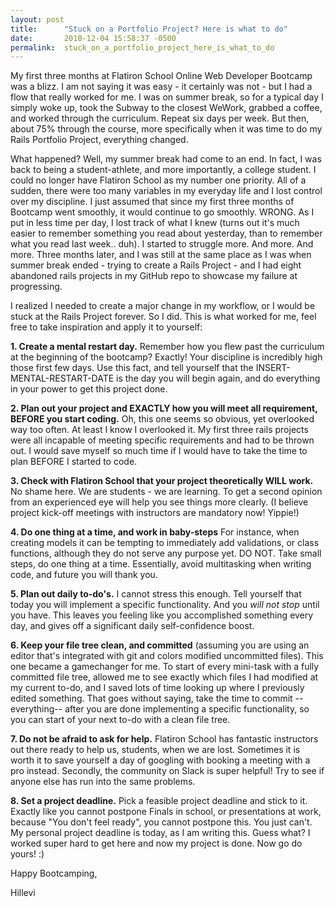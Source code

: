 ```yaml
---
layout: post
title:      "Stuck on a Portfolio Project? Here is what to do"
date:       2018-12-04 15:58:37 -0500
permalink:  stuck_on_a_portfolio_project_here_is_what_to_do
---
```



My first three months at Flatiron School Online Web Developer Bootcamp was a blizz. I am not saying it was easy - it certainly was not - but I had a flow that really worked for me. I was on summer break, so for a typical day I simply woke up, took the Subway to the closest WeWork, grabbed a coffee, and worked through the curriculum. Repeat six days per week. But then, about 75% through the course, more specifically when it was time to do my Rails Portfolio Project, everything changed. 

What happened? Well, my summer break had come to an end. In fact, I was back to being a student-athlete, and more importantly, a college student. I could no longer have Flatiron School as my number one priority. All of a sudden, there were too many variables in my everyday life and I lost control over my discipline. I just assumed that since my first three months of Bootcamp went smoothly, it would continue to go smoothly. WRONG. As I put in less time per day, I lost track of what I knew (turns out it's much easier to remember something you read about yesterday, than to remember what you read last week.. duh). I started to struggle more. And more. And more. Three months later, and I was still at the same place as I was when summer break ended - trying to create a Rails Project - and I had eight abandoned rails projects in my GitHub repo to showcase my failure at progressing. 

I realized I needed to create a major change in my workflow, or I would be stuck at the Rails Project forever. So I did. This is what worked for me, feel free to take inspiration and apply it to yourself: 

**1. Create a mental restart day.** Remember how you flew past the curriculum at the beginning of the bootcamp? Exactly! Your discipline is incredibly high those first few days. Use this fact, and tell yourself that the INSERT-MENTAL-RESTART-DATE is the day you will begin again, and do everything in your power to get this project done.

**2. Plan out your project and EXACTLY how you will meet all requirement, BEFORE you start coding.** Oh, this one seems so obvious, yet overlooked way too often. At least I know I overlooked it. My first three rails projects were all incapable of meeting specific requirements and had to be thrown out. I would save myself so much time if I would have to take the time to plan BEFORE I started to code.

**3. Check with Flatiron School that your project theoretically WILL work.** No shame here. We are students - we are learning. To get a second opinion from an experienced eye will help you see things more clearly. (I believe project kick-off meetings with instructors are mandatory now! Yippie!)

**4. Do one thing at a time, and work in baby-steps** For instance, when creating models it can be tempting to immediately add validations, or class functions, although they do not serve any purpose yet. DO NOT. Take small steps, do one thing at a time. Essentially, avoid multitasking when writing code, and future you will thank you. 

**5. Plan out daily to-do's.**  I cannot stress this enough. Tell yourself that today you will implement a specific functionality. And you *will not stop* until you have. This leaves you feeling like you accomplished something every day, and gives off a significant daily self-confidence boost. 

**6. Keep your file tree clean, and committed** (assuming you are using an editor that's integrated with git and colors modified uncommitted files). This one became a gamechanger for me. To start of every mini-task with a fully committed file tree, allowed me to see exactly which files I had modified at my current to-do, and I saved lots of time looking up where I previously edited something. That goes without saying, take the time to commit --everything-- after you are done implementing a specific functionality, so you can start of your next to-do with a clean file tree.

**7. Do not be afraid to ask for help.** Flatiron School has fantastic instructors out there ready to help us, students, when we are lost. Sometimes it is worth it to save yourself a day of googling with booking a meeting with a pro instead. Secondly, the community on Slack is super helpful! Try to see if anyone else has run into the same problems. 

**8. Set a project deadline.** Pick a feasible project deadline and stick to it. Exactly like you cannot postpone Finals in school, or presentations at work, because "You don't feel ready", you cannot postpone this. You just can't. My personal project deadline is today, as I am writing this. Guess what? I worked super hard to get here and now my project is done. Now go do yours! :) 

Happy Bootcamping,

Hillevi 

